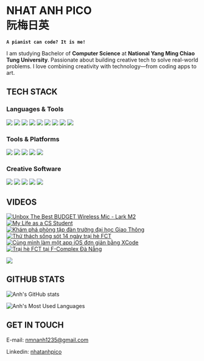# NHAT ANH PICO <br> 阮梅日英

**`A pianist can code? It is me!`**

I am studying Bachelor of **Computer Science** at **National Yang Ming Chiao Tung University**.  Passionate about building creative tech to solve real-world problems. I love combining creativity with technology—from coding apps to art.

## TECH STACK

### Languages & Tools
<p>
  <img src="https://img.shields.io/badge/html5-%23E34F26.svg?style=for-the-badge&logo=html5&logoColor=white"/>
  <img src="https://img.shields.io/badge/css3-%231572B6.svg?style=for-the-badge&logo=css3&logoColor=white"/>
  <img src="https://img.shields.io/badge/javascript-%23323330.svg?style=for-the-badge&logo=javascript&logoColor=%23F7DF1E"/>
  <img src="https://img.shields.io/badge/python-3670A0?style=for-the-badge&logo=python&logoColor=ffdd54"/>
  <img src="https://img.shields.io/badge/c-%2300599C.svg?style=for-the-badge&logo=c&logoColor=white"/>
  <img src="https://img.shields.io/badge/c++-%2300599C.svg?style=for-the-badge&logo=c%2B%2B&logoColor=white"/>
  <img src="https://img.shields.io/badge/swift-F54A2A?style=for-the-badge&logo=swift&logoColor=white"/>
  <img src="https://img.shields.io/badge/java-%23ED8B00.svg?style=for-the-badge&logo=openjdk&logoColor=white"/>
  <img src="https://img.shields.io/badge/mysql-4479A1.svg?style=for-the-badge&logo=mysql&logoColor=white"/>
</p>

### Tools & Platforms
<p>
  <img src="https://img.shields.io/badge/github-%23121011.svg?style=for-the-badge&logo=github&logoColor=white"/>
  <img src="https://img.shields.io/badge/gitlab-%23181717.svg?style=for-the-badge&logo=gitlab&logoColor=white"/>
  <img src="https://img.shields.io/badge/Figma-%23F24E1E.svg?style=for-the-badge&logo=figma&logoColor=white"/>
  <img src="https://img.shields.io/badge/Notion-%23000000.svg?style=for-the-badge&logo=notion&logoColor=white"/>
  <img src="https://img.shields.io/badge/Microsoft_Office-D83B01?style=for-the-badge&logo=microsoft-office&logoColor=white"/>
</p>

### Creative Software
<p>
  <img src="https://img.shields.io/badge/adobe%20photoshop-%2331A8FF.svg?style=for-the-badge&logo=adobe%20photoshop&logoColor=white"/>
  <img src="https://img.shields.io/badge/adobe%20illustrator-%23FF9A00.svg?style=for-the-badge&logo=adobe%20illustrator&logoColor=white"/>
  <img src="https://img.shields.io/badge/Adobe%20Lightroom-31A8FF.svg?style=for-the-badge&logo=Adobe%20Lightroom&logoColor=white"/>
  <img src="https://img.shields.io/badge/Adobe%20XD-470137?style=for-the-badge&logo=Adobe%20XD&logoColor=#FF61F6"/>
  <img src="https://img.shields.io/badge/Canva-%2300C4CC.svg?style=for-the-badge&logo=Canva&logoColor=white"/>
</p>

## VIDEOS
<!-- BEGIN YOUTUBE-CARDS -->
[![Unbox The Best BUDGET Wireless Mic - Lark M2](https://ytcards.demolab.com/?id=4CwSeMqSbc4&title=Unbox+The+Best+BUDGET+Wireless+Mic+-+Lark+M2&lang=en&timestamp=1746277209&background_color=%230d1117&title_color=%23ffffff&stats_color=%23dedede&max_title_lines=1&width=250&border_radius=5 "Unbox The Best BUDGET Wireless Mic - Lark M2")](https://www.youtube.com/watch?v=4CwSeMqSbc4)
[![My Life as a CS Student](https://ytcards.demolab.com/?id=SbZE1DVZUUU&title=My+Life+as+a+CS+Student&lang=en&timestamp=1745668858&background_color=%230d1117&title_color=%23ffffff&stats_color=%23dedede&max_title_lines=1&width=250&border_radius=5 "My Life as a CS Student")](https://www.youtube.com/watch?v=SbZE1DVZUUU)
[![Khám phá phòng tập đàn trường đại học Giao Thông](https://ytcards.demolab.com/?id=Nflqwi8iD3Q&title=Kh%C3%A1m+ph%C3%A1+ph%C3%B2ng+t%E1%BA%ADp+%C4%91%C3%A0n+tr%C6%B0%E1%BB%9Dng+%C4%91%E1%BA%A1i+h%E1%BB%8Dc+Giao+Th%C3%B4ng&lang=en&timestamp=1745060438&background_color=%230d1117&title_color=%23ffffff&stats_color=%23dedede&max_title_lines=1&width=250&border_radius=5 "Khám phá phòng tập đàn trường đại học Giao Thông")](https://www.youtube.com/watch?v=Nflqwi8iD3Q)
[![Thử thách sống sót 14 ngày trại hè FCT](https://ytcards.demolab.com/?id=xF0QX24W4zc&title=Th%E1%BB%AD+th%C3%A1ch+s%E1%BB%91ng+s%C3%B3t+14+ng%C3%A0y+tr%E1%BA%A1i+h%C3%A8+FCT&lang=en&timestamp=1721733361&background_color=%230d1117&title_color=%23ffffff&stats_color=%23dedede&max_title_lines=1&width=250&border_radius=5 "Thử thách sống sót 14 ngày trại hè FCT")](https://www.youtube.com/watch?v=xF0QX24W4zc)
[![Cùng mình làm một app iOS đơn giản bằng XCode](https://ytcards.demolab.com/?id=3GGs9N5H1yg&title=C%C3%B9ng+m%C3%ACnh+l%C3%A0m+m%E1%BB%99t+app+iOS+%C4%91%C6%A1n+gi%E1%BA%A3n+b%E1%BA%B1ng+XCode&lang=en&timestamp=1692365271&background_color=%230d1117&title_color=%23ffffff&stats_color=%23dedede&max_title_lines=1&width=250&border_radius=5 "Cùng mình làm một app iOS đơn giản bằng XCode")](https://www.youtube.com/watch?v=3GGs9N5H1yg)
[![Trại hè FCT tại F-Complex Đà Nẵng](https://ytcards.demolab.com/?id=7KlWCqu4Fw0&title=Tr%E1%BA%A1i+h%C3%A8+FCT+t%E1%BA%A1i+F-Complex+%C4%90%C3%A0+N%E1%BA%B5ng&lang=en&timestamp=1688386416&background_color=%230d1117&title_color=%23ffffff&stats_color=%23dedede&max_title_lines=1&width=250&border_radius=5 "Trại hè FCT tại F-Complex Đà Nẵng")](https://www.youtube.com/watch?v=7KlWCqu4Fw0)
<!-- END YOUTUBE-CARDS -->

[<img src="https://custom-icon-badges.demolab.com/badge/-Subscribe%20For%20More-red?style=for-the-badge&logo=video&logoColor=white"/>](https://www.youtube.com/@nhatanhpico?sub_confirmation=1)

## GITHUB STATS
![Anh's GitHub stats](https://github-readme-stats.vercel.app/api?username=nhatanhpico&show_icons=true&theme=tokyonight&hide=stars&count_private=true)

![Anh's Most Used Languages](https://github-readme-stats.vercel.app/api/top-langs/?username=nhatanhpico&layout=compact&theme=tokyonight)

## GET IN TOUCH

E-mail: <a href="mailto:nmnanh1235@gmail.com">nmnanh1235@gmail.com</a>

Linkedin: <a href="https://linkedin.com/in/nhatanhpico">nhatanhpico</a>

<!-- <a style="color: white; text-decoration: none;" href="https://www.youtube.com/@nhatanhpico?sub_confirmation=1">👉 Subscribe My Youtube Channel</a> -->
